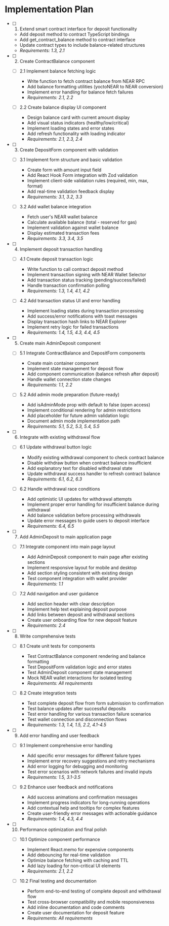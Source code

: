 # Implementation Plan

- [ ] 1. Extend smart contract interface for deposit functionality
  - Add deposit method to contract TypeScript bindings
  - Add get_contract_balance method to contract interface
  - Update contract types to include balance-related structures
  - _Requirements: 1.3, 2.1_

- [ ] 2. Create ContractBalance component
  - [ ] 2.1 Implement balance fetching logic
    - Write function to fetch contract balance from NEAR RPC
    - Add balance formatting utilities (yoctoNEAR to NEAR conversion)
    - Implement error handling for balance fetch failures
    - _Requirements: 2.1, 2.2_

  - [ ] 2.2 Create balance display UI component
    - Design balance card with current amount display
    - Add visual status indicators (healthy/low/critical)
    - Implement loading states and error states
    - Add refresh functionality with loading indicator
    - _Requirements: 2.1, 2.3, 2.4_

- [ ] 3. Create DepositForm component with validation
  - [ ] 3.1 Implement form structure and basic validation
    - Create form with amount input field
    - Add React Hook Form integration with Zod validation
    - Implement client-side validation rules (required, min, max, format)
    - Add real-time validation feedback display
    - _Requirements: 3.1, 3.2, 3.3_

  - [ ] 3.2 Add wallet balance integration
    - Fetch user's NEAR wallet balance
    - Calculate available balance (total - reserved for gas)
    - Implement validation against wallet balance
    - Display estimated transaction fees
    - _Requirements: 3.3, 3.4, 3.5_

- [ ] 4. Implement deposit transaction handling
  - [ ] 4.1 Create deposit transaction logic
    - Write function to call contract deposit method
    - Implement transaction signing with NEAR Wallet Selector
    - Add transaction status tracking (pending/success/failed)
    - Handle transaction confirmation polling
    - _Requirements: 1.3, 1.4, 4.1, 4.2_

  - [ ] 4.2 Add transaction status UI and error handling
    - Implement loading states during transaction processing
    - Add success/error notifications with toast messages
    - Display transaction hash links to NEAR Explorer
    - Implement retry logic for failed transactions
    - _Requirements: 1.4, 1.5, 4.3, 4.4, 4.5_

- [ ] 5. Create main AdminDeposit component
  - [ ] 5.1 Integrate ContractBalance and DepositForm components
    - Create main container component
    - Implement state management for deposit flow
    - Add component communication (balance refresh after deposit)
    - Handle wallet connection state changes
    - _Requirements: 1.1, 2.2_

  - [ ] 5.2 Add admin mode preparation (future-ready)
    - Add isAdminMode prop with default to false (open access)
    - Implement conditional rendering for admin restrictions
    - Add placeholder for future admin validation logic
    - Document admin mode implementation path
    - _Requirements: 5.1, 5.2, 5.3, 5.4, 5.5_

- [ ] 6. Integrate with existing withdrawal flow
  - [ ] 6.1 Update withdrawal button logic
    - Modify existing withdrawal component to check contract balance
    - Disable withdraw button when contract balance insufficient
    - Add explanatory text for disabled withdrawal state
    - Update withdrawal success handler to refresh contract balance
    - _Requirements: 6.1, 6.2, 6.3_

  - [ ] 6.2 Handle withdrawal race conditions
    - Add optimistic UI updates for withdrawal attempts
    - Implement proper error handling for insufficient balance during withdrawal
    - Add balance validation before processing withdrawals
    - Update error messages to guide users to deposit interface
    - _Requirements: 6.4, 6.5_

- [ ] 7. Add AdminDeposit to main application page
  - [ ] 7.1 Integrate component into main page layout
    - Add AdminDeposit component to main page after existing sections
    - Implement responsive layout for mobile and desktop
    - Add section styling consistent with existing design
    - Test component integration with wallet provider
    - _Requirements: 1.1_

  - [ ] 7.2 Add navigation and user guidance
    - Add section header with clear description
    - Implement help text explaining deposit purpose
    - Add links between deposit and withdrawal sections
    - Create user onboarding flow for new deposit feature
    - _Requirements: 2.4_

- [ ] 8. Write comprehensive tests
  - [ ] 8.1 Create unit tests for components
    - Test ContractBalance component rendering and balance formatting
    - Test DepositForm validation logic and error states
    - Test AdminDeposit component state management
    - Mock NEAR wallet interactions for isolated testing
    - _Requirements: All requirements_

  - [ ] 8.2 Create integration tests
    - Test complete deposit flow from form submission to confirmation
    - Test balance updates after successful deposits
    - Test error handling for various transaction failure scenarios
    - Test wallet connection and disconnection flows
    - _Requirements: 1.3, 1.4, 1.5, 2.2, 4.1-4.5_

- [ ] 9. Add error handling and user feedback
  - [ ] 9.1 Implement comprehensive error handling
    - Add specific error messages for different failure types
    - Implement error recovery suggestions and retry mechanisms
    - Add error logging for debugging and monitoring
    - Test error scenarios with network failures and invalid inputs
    - _Requirements: 1.5, 3.1-3.5_

  - [ ] 9.2 Enhance user feedback and notifications
    - Add success animations and confirmation messages
    - Implement progress indicators for long-running operations
    - Add contextual help and tooltips for complex features
    - Create user-friendly error messages with actionable guidance
    - _Requirements: 1.4, 4.3, 4.4_

- [ ] 10. Performance optimization and final polish
  - [ ] 10.1 Optimize component performance
    - Implement React.memo for expensive components
    - Add debouncing for real-time validation
    - Optimize balance fetching with caching and TTL
    - Add lazy loading for non-critical UI elements
    - _Requirements: 2.1, 2.2_

  - [ ] 10.2 Final testing and documentation
    - Perform end-to-end testing of complete deposit and withdrawal flow
    - Test cross-browser compatibility and mobile responsiveness
    - Add inline documentation and code comments
    - Create user documentation for deposit feature
    - _Requirements: All requirements_